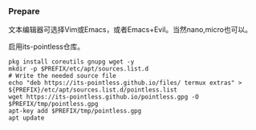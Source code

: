 ### Prepare

文本编辑器可选择Vim或Emacs，或者Emacs+Evil。当然nano,micro也可以。

启用its-pointless仓库。

```shell
pkg install coreutils gnupg wget -y
mkdir -p $PREFIX/etc/apt/sources.list.d
# Write the needed source file
echo "deb https://its-pointless.github.io/files/ termux extras" >  ${PREFIX}/etc/apt/sources.list.d/pointless.list
wget https://its-pointless.github.io/pointless.gpg -O $PREFIX/tmp/pointless.gpg
apt-key add $PREFIX/tmp/pointless.gpg
apt update
```
